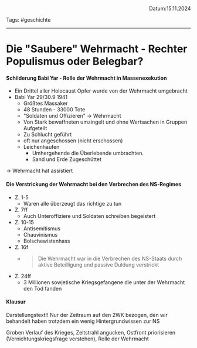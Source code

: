 <p align="right">Datum:15.11.2024</p>

Tags: #geschichte 

---

# Die "Saubere" Wehrmacht - Rechter Populismus oder Belegbar?

#### Schilderung Babi Yar - Rolle der Wehrmacht in Massenexekution

- Ein Drittel aller Holocaust Opfer wurde von der Wehrmacht umgebracht
- Babi Yar 29/30.9 1941 
	- Größtes Massaker
	- 48 Stunden - 33000 Tote
	- "Soldaten und Offizieren" → Wehrmacht
	- Von Stark bewaffneten umzingelt und ohne Wertsachen in Gruppen Aufgeteilt
	- Zu Schlucht geführt
	- oft nur angeschossen (nicht erschossen)
	- Leichenhaufen
		- Umhergehende die Überlebende umbrachten.
		- Sand und Erde Zugeschüttet


→ Wehrmacht hat assistiert

#### Die Verstrickung der Wehrmacht bei den Verbrechen des NS-Regimes

- Z. 1-5 
	- Waren alle überzeugt das richtige zu tun
- Z.  7ff
	- Auch Unteroffiziere und Soldaten schreiben begeistert
- Z. 10-15
	- Antisemitismus
	- Chauvinismus
	- Bolschewistenhass
- Z. 16f
	- > Die Wehrmacht war in die Verbrechen des NS-Staats durch aktive Beteilligung und passive Duldung verstrickt
- Z. 24ff
	- 3 Millionen sowjetische Kriegsgefangene die unter der Wehrmacht den Tod fanden
#### Klausur
Darstellungstext!!
Nur der Zeitraum auf den 2WK bezogen, den wir behandelt haben
trotzdem ein wenig Hintergrundwissen zur NS

Groben Verlauf des Krieges, Zeitstrahl angucken, Ostfront priorisieren (Vernichtungskriegsfrage verstehen), Rolle der Wehrmacht